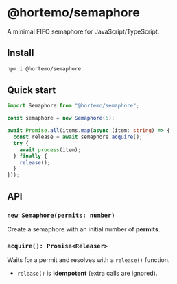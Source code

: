 # @hortemo/semaphore

A minimal FIFO semaphore for JavaScript/TypeScript.

## Install

```bash
npm i @hortemo/semaphore
```

## Quick start

```ts
import Semaphore from "@hortemo/semaphore";

const semaphore = new Semaphore(5);

await Promise.all(items.map(async (item: string) => {
  const release = await semaphore.acquire();
  try {
    await process(item);
  } finally {
    release();
  }
}));
```

## API

### `new Semaphore(permits: number)`
Create a semaphore with an initial number of **permits**.

### `acquire(): Promise<Releaser>`
Waits for a permit and resolves with a `release()` function.
- `release()` is **idempotent** (extra calls are ignored).
